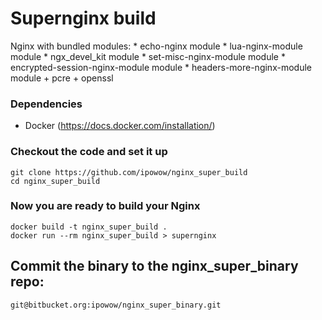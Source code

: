 
Supernginx build
===

Nginx with bundled modules:
	* echo-nginx module
	* lua-nginx-module module
	* ngx_devel_kit module
	* set-misc-nginx-module module
	* encrypted-session-nginx-module module
	* headers-more-nginx-module module
	+ pcre
	+ openssl
	

### Dependencies

  - Docker (https://docs.docker.com/installation/)  

### Checkout the code and set it up

    git clone https://github.com/ipowow/nginx_super_build
    cd nginx_super_build

### Now you are ready to build your Nginx

    docker build -t nginx_super_build .
    docker run --rm nginx_super_build > supernginx

## Commit the binary to the nginx_super_binary repo: 

	git@bitbucket.org:ipowow/nginx_super_binary.git 


